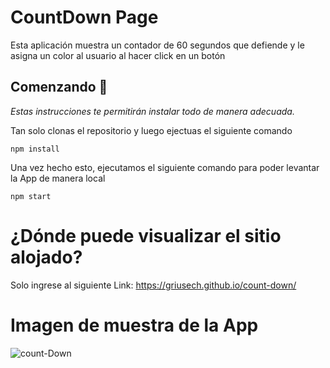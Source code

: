 # CountDown Page

Esta aplicación muestra un contador de 60 segundos que defiende y le asigna un color al usuario al hacer click en un botón

## Comenzando 🚀

_Estas instrucciones te permitirán instalar todo de manera adecuada._

Tan solo clonas el repositorio y luego ejectuas el siguiente comando

```
npm install
```

Una vez hecho esto, ejecutamos el siguiente comando para poder levantar la App de manera local

```
npm start
```

# ¿Dónde puede visualizar el sitio alojado?

Solo ingrese al siguiente Link:
https://griusech.github.io/count-down/

# Imagen de muestra de la App

<p><img src="https://i.ibb.co/5j5JC9B/count-Down.png" alt="count-Down" border="0"></p> 
